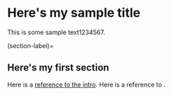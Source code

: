 # Here's my sample title

This is some sample text1234567.

(section-label)=
## Here's my first section

Here is a [reference to the intro](intro.md). Here is a reference to [](section-label).